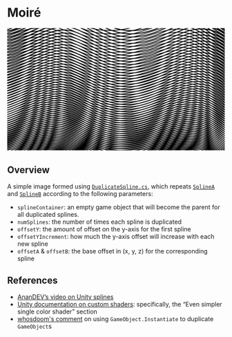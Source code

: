 # Moiré

![Two curves repeated across the screen, forming a black on white Moiré pattern](Moir%C3%A9.png)

## Overview

A simple image formed using [`DuplicateSpline.cs`](https://github.com/richardfxr/unity-explorations/blob/01-Moire/Assets/DuplicateSpline.cs), which repeats [`SplineA`](https://github.com/richardfxr/unity-explorations/blob/01-Moire/Assets/Objects/SplineA.prefab) and [`SplineB`](https://github.com/richardfxr/unity-explorations/blob/01-Moire/Assets/Objects/SplineB.prefab) according to the following parameters:

- `splineContainer`: an empty game object that will become the parent for all duplicated splines.
- `numSplines`: the number of times each spline is duplicated
- `offsetY`: the amount of offset on the y-axis for the first spline
- `offsetYIncrement`: how much the y-axis offset will increase with each new spline
- `offsetA` & `offsetB`: the base offset in (x, y, z) for the corresponding spline

## References

- [AnanDEV’s video on Unity splines](https://youtu.be/gzPjH7-gHLE?si=kMe1OBcwttS7SJTJ)
- [Unity documentation on custom shaders](https://docs.unity3d.com/Manual/SL-VertexFragmentShaderExamples.html): specifically, the “Even simpler single color shader” section
- [whosdoom's comment](https://discussions.unity.com/t/how-to-duplicate-a-gameobject-using-scripting/76987/3) on using `GameObject.Instantiate` to duplicate `GameObject`s